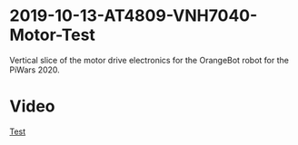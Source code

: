 # 2019-10-13-AT4809-VNH7040-Motor-Test
Vertical slice of the motor drive electronics for the OrangeBot robot for the PiWars 2020.
# Video
[Test](https://www.youtube.com/watch?v=fEWCWZtFF1U)
